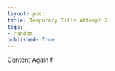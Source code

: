 ```yaml
---
layout: post
title: Temporary Title Attempt 2
tags:
- random 
published: True
---
```


Content Again
f
